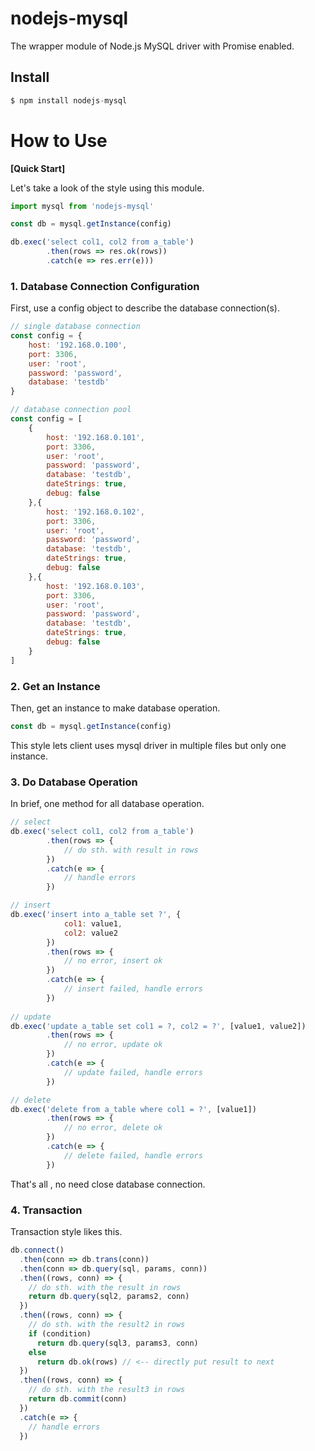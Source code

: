# nodejs-mysql

The wrapper module of Node.js MySQL driver with Promise enabled.

## Install

```javascript
$ npm install nodejs-mysql
```

# How to Use

**[Quick Start]**

Let's take a look of the style using this module.

```javascript
import mysql from 'nodejs-mysql'

const db = mysql.getInstance(config)

db.exec('select col1, col2 from a_table')
		.then(rows => res.ok(rows))
		.catch(e => res.err(e)))
```

### 1. Database Connection Configuration

First, use a config object to describe the database connection(s).

```javascript
// single database connection
const config = {
	host: '192.168.0.100',
	port: 3306,
	user: 'root',
	password: 'password',
	database: 'testdb'
}

// database connection pool
const config = [
	{
		host: '192.168.0.101',
		port: 3306,
		user: 'root',
		password: 'password',
		database: 'testdb',
		dateStrings: true,
		debug: false
	},{
		host: '192.168.0.102',
		port: 3306,
		user: 'root',
		password: 'password',
		database: 'testdb',
		dateStrings: true,
		debug: false
	},{
		host: '192.168.0.103',
		port: 3306,
		user: 'root',
		password: 'password',
		database: 'testdb',
		dateStrings: true,
		debug: false
	}
]
```

### 2. Get an Instance

Then, get an instance to make database operation.

```javascript
const db = mysql.getInstance(config)
```

This style lets client uses mysql driver in multiple files but only one instance.

### 3. Do Database Operation

In brief, one method for all database operation.

```javascript
// select
db.exec('select col1, col2 from a_table')
		.then(rows => {
			// do sth. with result in rows
		})
		.catch(e => {
			// handle errors
		})

// insert
db.exec('insert into a_table set ?', {
			col1: value1,
			col2: value2
		})
		.then(rows => {
			// no error, insert ok
		})
		.catch(e => {
			// insert failed, handle errors
		})
		
// update
db.exec('update a_table set col1 = ?, col2 = ?', [value1, value2])
		.then(rows => {
			// no error, update ok
		})
		.catch(e => {
			// update failed, handle errors
		})

// delete
db.exec('delete from a_table where col1 = ?', [value1])
		.then(rows => {
			// no error, delete ok
		})
		.catch(e => {
			// delete failed, handle errors
		})
```

That's all , no need close database connection.

### 4. Transaction

Transaction style likes this.

```javascript
db.connect()
  .then(conn => db.trans(conn))
  .then(conn => db.query(sql, params, conn))
  .then((rows, conn) => {
    // do sth. with the result in rows
    return db.query(sql2, params2, conn)
  })
  .then((rows, conn) => {
    // do sth. with the result2 in rows
    if (condition)
      return db.query(sql3, params3, conn)
    else
      return db.ok(rows) // <-- directly put result to next
  })
  .then((rows, conn) => {
    // do sth. with the result3 in rows
    return db.commit(conn)
  })
  .catch(e => {
    // handle errors
  })
```
